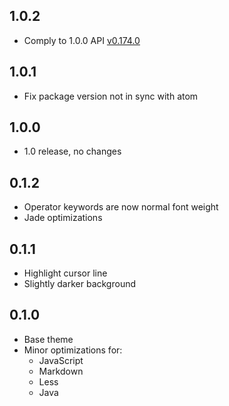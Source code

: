 ## 1.0.2
- Comply to 1.0.0 API [v0.174.0](https://atom.io/docs/v0.174.0/upgrading/upgrading-your-syntax-theme/)

## 1.0.1
- Fix package version not in sync with atom

## 1.0.0
- 1.0 release, no changes

## 0.1.2
- Operator keywords are now normal font weight
- Jade optimizations

## 0.1.1
- Highlight cursor line
- Slightly darker background

## 0.1.0
- Base theme
- Minor optimizations for:
  - JavaScript
  - Markdown
  - Less
  - Java
